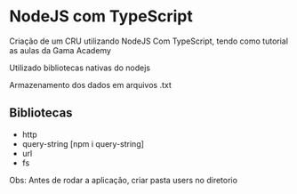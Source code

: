 # NodeJS com TypeScript

Criação de um CRU utilizando NodeJS Com TypeScript, tendo como tutorial as aulas da Gama Academy

Utilizado bibliotecas nativas do nodejs

Armazenamento dos dados em arquivos .txt

## Bibliotecas
  * http
  * query-string [npm i query-string]
  * url
  * fs

Obs: Antes de rodar a aplicação, criar pasta users no diretorio
